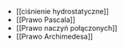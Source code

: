 - [[ciśnienie hydrostatyczne]]
- [[Prawo Pascala]]
- [[Prawo naczyń połączonych]]
- [[Prawo Archimedesa]]